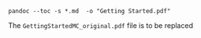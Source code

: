 <!-- (c) https://github.com/MontiCore/monticore -->

```shell
pandoc --toc -s *.md  -o "Getting Started.pdf"
```

The `GettingStartedMC_original.pdf` file is to be replaced

